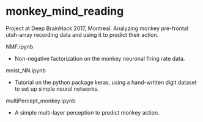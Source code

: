 # monkey_mind_reading
Project at Deep BrainHack 2017, Montreal. Analyzing monkey pre-frontal utah-array recording data and using it to predict their action.


NMF.ipynb
- Non-negative factorization on the monkey neuronal firing rate data.


mnist_NN.ipynb
- Tutorial on the python package keras, using a hand-written digit dataset to set up simple neural networks.

multiPercept_monkey.ipynb
- A simple multi-layer perception to predict monkey action.
